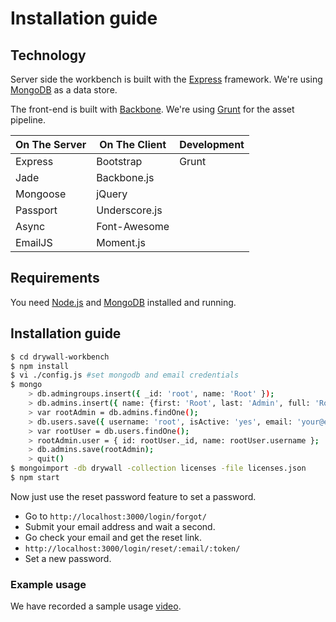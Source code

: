 # Installation guide

## Technology

Server side the workbench is built with the [Express](http://expressjs.com/)
framework. We're using [MongoDB](http://www.mongodb.org/) as a data store.

The front-end is built with [Backbone](http://backbonejs.org/).
We're using [Grunt](http://gruntjs.com/) for the asset pipeline.

| On The Server | On The Client  | Development |
| ------------- | -------------- | ----------- |
| Express       | Bootstrap      | Grunt       |
| Jade          | Backbone.js    |             |
| Mongoose      | jQuery         |             |
| Passport      | Underscore.js  |             |
| Async         | Font-Awesome   |             |
| EmailJS       | Moment.js      |             |

## Requirements

You need [Node.js](http://nodejs.org/download/) and
[MongoDB](http://www.mongodb.org/downloads) installed and running.

## Installation guide
```bash
$ cd drywall-workbench
$ npm install
$ vi ./config.js #set mongodb and email credentials
$ mongo
    > db.admingroups.insert({ _id: 'root', name: 'Root' });
    > db.admins.insert({ name: {first: 'Root', last: 'Admin', full: 'Root Admin'}, groups: ['root'] });
    > var rootAdmin = db.admins.findOne();
    > db.users.save({ username: 'root', isActive: 'yes', email: 'your@email.addy', roles: {admin: rootAdmin._id} });
    > var rootUser = db.users.findOne();
    > rootAdmin.user = { id: rootUser._id, name: rootUser.username };
    > db.admins.save(rootAdmin);
    > quit()
$ mongoimport -db drywall -collection licenses -file licenses.json
$ npm start
```

Now just use the reset password feature to set a password.

 - Go to `http://localhost:3000/login/forgot/`
 - Submit your email address and wait a second.
 - Go check your email and get the reset link.
 - `http://localhost:3000/login/reset/:email/:token/`
 - Set a new password.

### Example usage

We have recorded a sample usage [video](https://youtu.be/8UkI01nQNxc).
